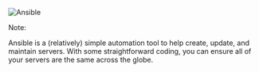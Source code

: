 ![Ansible](https://iamcarrico.github.io/creating-your-own-cdn/resources/images/ansible/ansible.png "Ansible")

Note:

Ansible is a (relatively) simple automation tool to help create, update, and maintain servers. With some straightforward coding, you can ensure all of your servers are the same across the globe.

